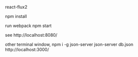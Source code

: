 react-flux2

npm install

run
webpack
npm start

see http://localhost:8080/


other terminal window,
npm i -g json-server
json-server db.json
http://localhost:3000/

